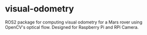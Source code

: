 # visual-odometry
ROS2 package for computing visual odometry for a Mars rover using OpenCV's optical flow. Designed for Raspberry Pi and RPi Camera.

